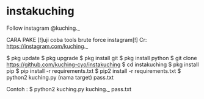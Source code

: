 # instakuching
Follow instagram @kuching._


CARA PAKE
[!]uji coba tools brute force instagram[!]
Cr: https://instagram.com/kuching._

$ pkg update
$ pkg upgrade
$ pkg install git 
$ pkg install python
$ git clone https://github.com/kuching-cyo/instakuching
$ cd instakuching
$ pkg install pip
$ pip install -r requirements.txt
$ pip2 install -r requirements.txt
$ python2 kuching.py (nama target) pass.txt

Contoh : $ python2 kuching.py kuching._ pass.txt
